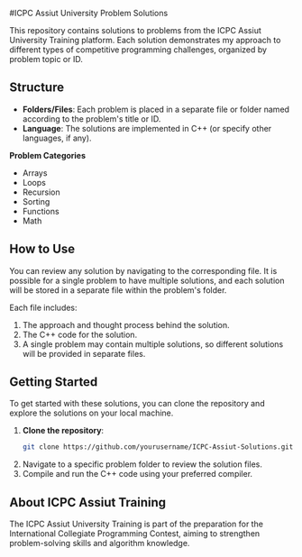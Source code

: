 #ICPC Assiut University Problem Solutions

This repository contains solutions to problems from the ICPC Assiut University Training platform. Each solution demonstrates my approach to different types of competitive programming challenges, organized by problem topic or ID.


## Structure
- **Folders/Files**: Each problem is placed in a separate file or folder named according to the problem's title or ID.
- **Language**: The solutions are implemented in C++ (or specify other languages, if any).

 **Problem Categories**
  - Arrays
  - Loops
  - Recursion
  - Sorting
  - Functions
  - Math

## How to Use
You can review any solution by navigating to the corresponding file. It is possible for a single problem to have multiple solutions, and each solution will be stored in a separate file within the problem's folder. 

Each file includes:
1. The approach and thought process behind the solution.
2. The C++ code for the solution.
3. A single problem may contain multiple solutions, so different solutions will be provided in separate files.

## Getting Started
To get started with these solutions, you can clone the repository and explore the solutions on your local machine.

1. **Clone the repository**:
   ```bash
   git clone https://github.com/yourusername/ICPC-Assiut-Solutions.git
   
2. Navigate to a specific problem folder to review the solution files.
3. Compile and run the C++ code using your preferred compiler.

## About ICPC Assiut Training
The ICPC Assiut University Training is part of the preparation for the International Collegiate Programming Contest, aiming to strengthen problem-solving skills and algorithm knowledge.

